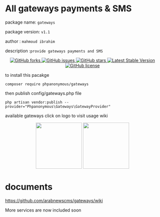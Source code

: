  # All gateways payments & SMS
 package name: `gateways`
 
 
 package version: `v1.1`
 
 
 author : `mahmoud ibrahim`
 
 
 description :`provide gateways payments and SMS`
 
 <p align="center">

 

<a href="https://github.com/arabnewscms/gateways">
    <img src="https://img.shields.io/github/forks/arabnewscms/gateways" alt="GitHub forks">
</a>

<a href="https://github.com/arabnewscms/gateways">
    <img src="https://img.shields.io/github/issues/arabnewscms/gateways" alt="GitHub issues">
</a>

<a href="https://github.com/arabnewscms/gateways">
    <img src="https://img.shields.io/github/stars/arabnewscms/gateways" alt="GitHub stars">
</a>

<a href="https://packagist.org/packages/phpanonymous/gateways">
    <img src="https://img.shields.io/packagist/v/phpanonymous/gateways" alt="Latest Stable Version" style="max-width:100%;">
</a>

<a href="https://github.com/arabnewscms/gateways">
    <img src="https://img.shields.io/github/license/arabnewscms/gateways" alt="GitHub license">
</a>

</p>
 
to install this pacakge 

```
composer require phpanonymous/gateways
```

then publish config/gateways.php file 

```
php artisan vendor:publish --provider="Phpanonymous\Gateways\GatewayProvider"
```

available gateways click on logo to visit usage wiki 

<p align="center">
    <a href="https://github.com/arabnewscms/gateways/wiki/Fawry-Gateway"><img src="https://fawry.com/wp-content/uploads/2019/02/fawry-245x180.png" width="250" height="250" style="width:150px;height:150px;"></a>  
    <a href="https://github.com/arabnewscms/gateways/wiki/Moyasar-Gateway"><img src="https://s3-eu-west-1.amazonaws.com/moyasar.api.assets.prod/images/moyasar-logo.png" width="250" height="250" style="width:150px;height:150px;"></a>
</p>

# documents

https://github.com/arabnewscms/gateways/wiki

More services are now included soon

